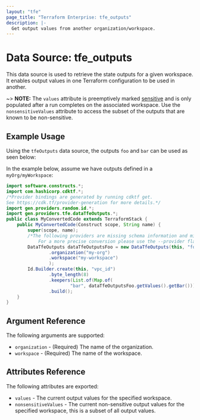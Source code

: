 ```yaml
---
layout: "tfe"
page_title: "Terraform Enterprise: tfe_outputs"
description: |-
  Get output values from another organization/workspace.
---
```

# Data Source: tfe_outputs

This data source is used to retrieve the state outputs for a given workspace.
It enables output values in one Terraform configuration to be used in another.

~> **NOTE:** The `values` attribute is preemptively marked [sensitive](https://developer.hashicorp.com/terraform/language/values/outputs#sensitive-suppressing-values-in-cli-output) and is only populated after a run completes on the associated workspace. Use the `nonsensitiveValues` attribute to access the subset of the outputs
that are known to be non-sensitive.

## Example Usage

Using the `tfeOutputs` data source, the outputs `foo` and `bar` can be used as seen below:

In the example below, assume we have outputs defined in a `myOrg/myWorkspace`:

```java
import software.constructs.*;
import com.hashicorp.cdktf.*;
/*Provider bindings are generated by running cdktf get.
See https://cdk.tf/provider-generation for more details.*/
import gen.providers.random.id.*;
import gen.providers.tfe.dataTfeOutputs.*;
public class MyConvertedCode extends TerraformStack {
    public MyConvertedCode(Construct scope, String name) {
        super(scope, name);
        /*The following providers are missing schema information and might need manual adjustments to synthesize correctly: random.
            For a more precise conversion please use the --provider flag in convert.*/
        DataTfeOutputs dataTfeOutputsFoo = new DataTfeOutputs(this, "foo", new DataTfeOutputsConfig()
                .organization("my-org")
                .workspace("my-workspace")
                );
        Id.Builder.create(this, "vpc_id")
                .byte_length(8)
                .keepers(List.of(Map.of(
                        "bar", dataTfeOutputsFoo.getValues().getBar())))
                .build();
    }
}
```

## Argument Reference

The following arguments are supported:

* `organization` - (Required) The name of the organization.
* `workspace` - (Required) The name of the workspace.

## Attributes Reference

The following attributes are exported:

* `values` - The current output values for the specified workspace.
* `nonsensitiveValues` - The current non-sensitive output values for the specified workspace, this is a subset of all output values.

<!-- cache-key: cdktf-0.17.0-pre.15 input-c5e0e650228e3496c8423d4ac324d85b57a7698f1129677436d66e6843b6b758 -->